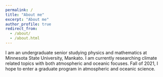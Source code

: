 ```yaml
---
permalink: /
title: "About me"
excerpt: "About me"
author_profile: true
redirect_from: 
  - /about/
  - /about.html
---
```


I am an undergraduate senior studying physics and mathematics at Minnesota State University, Mankato. I am currently researching climate related topics with both atmospheric and oceanic focuses. Fall of 2021, I hope to enter a graduate program in atmospheric and oceanic science.
